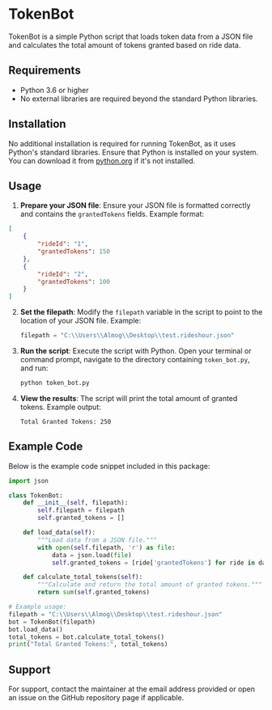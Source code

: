 
# TokenBot

TokenBot is a simple Python script that loads token data from a JSON file and calculates the total amount of tokens granted based on ride data.

## Requirements

- Python 3.6 or higher
- No external libraries are required beyond the standard Python libraries.

## Installation

No additional installation is required for running TokenBot, as it uses Python's standard libraries. Ensure that Python is installed on your system. You can download it from [python.org](https://www.python.org/downloads/) if it's not installed.

## Usage

1. **Prepare your JSON file**: Ensure your JSON file is formatted correctly and contains the `grantedTokens` fields. Example format:

```json
[
    {
        "rideId": "1",
        "grantedTokens": 150
    },
    {
        "rideId": "2",
        "grantedTokens": 100
    }
]
```

2. **Set the filepath**: Modify the `filepath` variable in the script to point to the location of your JSON file. Example:
    ```python
    filepath = "C:\\Users\\Almog\\Desktop\\test.rideshour.json"
    ```

3. **Run the script**: Execute the script with Python. Open your terminal or command prompt, navigate to the directory containing `token_bot.py`, and run:
    ```bash
    python token_bot.py
    ```

4. **View the results**: The script will print the total amount of granted tokens. Example output:
    ```
    Total Granted Tokens: 250
    ```

## Example Code

Below is the example code snippet included in this package:

```python
import json

class TokenBot:
    def __init__(self, filepath):
        self.filepath = filepath
        self.granted_tokens = []

    def load_data(self):
        """Load data from a JSON file."""
        with open(self.filepath, 'r') as file:
            data = json.load(file)
            self.granted_tokens = [ride['grantedTokens'] for ride in data if 'grantedTokens' in ride]

    def calculate_total_tokens(self):
        """Calculate and return the total amount of granted tokens."""
        return sum(self.granted_tokens)

# Example usage:
filepath = "C:\\Users\\Almog\\Desktop\\test.rideshour.json"
bot = TokenBot(filepath)
bot.load_data()
total_tokens = bot.calculate_total_tokens()
print("Total Granted Tokens:", total_tokens)
```

## Support

For support, contact the maintainer at the email address provided or open an issue on the GitHub repository page if applicable.
